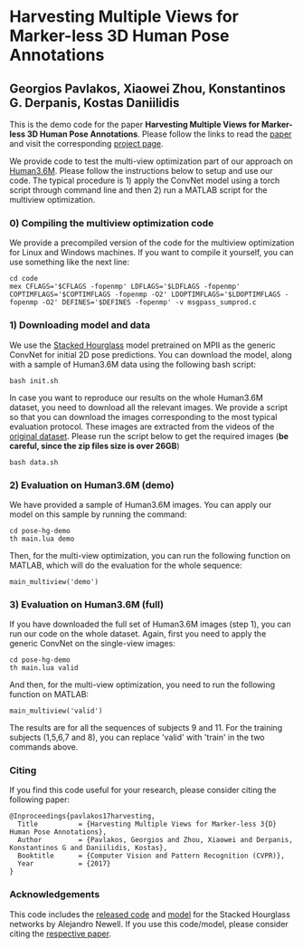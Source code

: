 # Harvesting Multiple Views for Marker-less 3D Human Pose Annotations
## Georgios Pavlakos, Xiaowei Zhou, Konstantinos G. Derpanis, Kostas Daniilidis

This is the demo code for the paper **Harvesting Multiple Views for Marker-less 3D Human Pose Annotations**. Please follow the links to read the [paper](https://arxiv.org/abs/1704.04793) and visit the corresponding [project page](https://www.seas.upenn.edu/~pavlakos/projects/harvesting).

We provide code to test the multi-view optimization part of our approach on [Human3.6M](http://vision.imar.ro/human3.6m/description.php). Please follow the instructions below to setup and use our code. The typical procedure is 1) apply the ConvNet model using a torch script through command line and then 2) run a MATLAB script for the multiview optimization.

### 0) Compiling the multiview optimization code

We provide a precompiled version of the code for the multiview optimization for Linux and Windows machines. If you want to compile it yourself, you can use something like the next line:

```
cd code
mex CFLAGS='$CFLAGS -fopenmp' LDFLAGS='$LDFLAGS -fopenmp' COPTIMFLAGS='$COPTIMFLAGS -fopenmp -O2' LDOPTIMFLAGS='$LDOPTIMFLAGS -fopenmp -O2' DEFINES='$DEFINES -fopenmp' -v msgpass_sumprod.c
```

### 1) Downloading model and data

We use the [Stacked Hourglass](http://www-personal.umich.edu/~alnewell/pose/) model pretrained on MPII as the generic ConvNet for initial 2D pose predictions. You can download the model, along with a sample of Human3.6M data using the following bash script:

```bash init.sh```

In case you want to reproduce our results on the whole Human3.6M dataset, you need to download all the relevant images. We provide a script so that you can download the images corresponding to the most typical evaluation protocol. These images are extracted from the videos of the [original dataset](http://vision.imar.ro/human3.6m/description.php). Please run the script below to get the required images  (**be careful, since the zip files size is over 26GB**)

```bash data.sh```

### 2) Evaluation on Human3.6M (demo)

We have provided a sample of Human3.6M images. You can apply our model on this sample by running the command:

```
cd pose-hg-demo
th main.lua demo
```

Then, for the multi-view optimization, you can run the following function on MATLAB, which will do the evaluation for the whole sequence:

```
main_multiview('demo')
```

### 3) Evaluation on Human3.6M (full)

If you have downloaded the full set of Human3.6M images (step 1), you can run our code on the whole dataset. Again, first you need to apply the generic ConvNet on the single-view images:

```
cd pose-hg-demo
th main.lua valid
```

And then, for the multi-view optimization, you need to run the following function on MATLAB:

```
main_multiview('valid')
```

The results are for all the sequences of subjects 9 and 11. For the training subjects (1,5,6,7 and 8), you can replace 'valid' with 'train' in the two commands above.

### Citing

If you find this code useful for your research, please consider citing the following paper:

	@Inproceedings{pavlakos17harvesting,
	  Title          = {Harvesting Multiple Views for Marker-less 3{D} Human Pose Annotations},
	  Author         = {Pavlakos, Georgios and Zhou, Xiaowei and Derpanis, Konstantinos G and Daniilidis, Kostas},
	  Booktitle      = {Computer Vision and Pattern Recognition (CVPR)},
	  Year           = {2017}
	}

### Acknowledgements

This code includes the [released code](https://github.com/anewell/pose-hg-demo) and [model](http://www-personal.umich.edu/~alnewell/pose/umich-stacked-hourglass.zip) for the Stacked Hourglass networks by Alejandro Newell. If you use this code/model, please consider citing the [respective paper](http://arxiv.org/abs/1603.06937).
